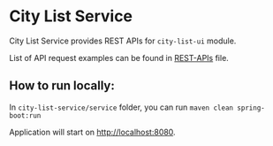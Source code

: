 # City List Service

City List Service provides REST APIs for `city-list-ui` module.

List of API request examples can be found in [REST-APIs](api-check/rest-api.http) file.

## How to run locally:

In `city-list-service/service` folder, you can run `maven clean spring-boot:run`

Application will start on [http://localhost:8080](http://localhost:8080).

